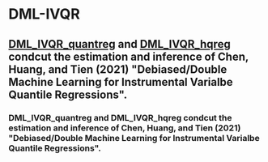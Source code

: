 # DML-IVQR 
## [DML_IVQR_quantreg](https://github.com/FieldTien/DML-IVQR/blob/master/example/dml_ivqr_quantreg.pdf) and [DML_IVQR_hqreg](https://github.com/FieldTien/DML-IVQR/blob/master/example/dml_ivqr_hqreg.pdf) condcut the estimation and inference of Chen, Huang, and Tien (2021) "Debiased/Double Machine Learning for Instrumental Varialbe Quantile Regressions".
 
### DML_IVQR_quantreg and DML_IVQR_hqreg condcut the estimation and inference of Chen, Huang, and Tien (2021) "Debiased/Double Machine Learning for Instrumental Varialbe Quantile Regressions".
